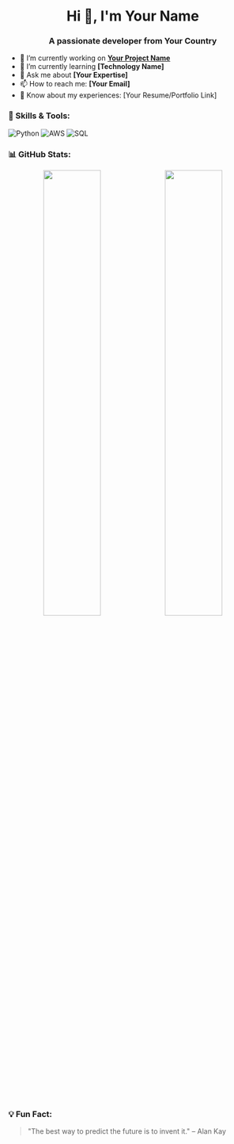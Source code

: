 <h1 align="center">Hi 👋, I'm Your Name</h1>
<h3 align="center">A passionate developer from Your Country</h3>

- 🔭 I’m currently working on **[Your Project Name](your_project_link)**
- 🌱 I’m currently learning **[Technology Name]**
- 💬 Ask me about **[Your Expertise]**
- 📫 How to reach me: **[Your Email]**
- 📄 Know about my experiences: [Your Resume/Portfolio Link]

### 🚀 Skills & Tools:
![Python](https://img.shields.io/badge/Python-FFD43B?style=for-the-badge&logo=python&logoColor=blue)
![AWS](https://img.shields.io/badge/Amazon%20AWS-232F3E?style=for-the-badge&logo=amazon-aws&logoColor=white)
![SQL](https://img.shields.io/badge/SQL-4479A1?style=for-the-badge&logo=postgresql&logoColor=white)

### 📊 GitHub Stats:
<p align="center">
  <img width="48%" src="https://github-readme-stats.vercel.app/api?username=your-username&show_icons=true&theme=radical" />
  <img width="48%" src="https://github-readme-streak-stats.herokuapp.com/?user=your-username&theme=radical" />
</p>

### 💡 Fun Fact:
> "The best way to predict the future is to invent it." – Alan Kay
